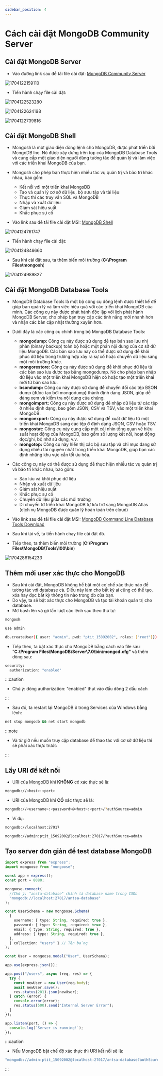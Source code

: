 ```yaml
---
sidebar_position: 4
---
```


# Cách cài đặt MongoDB Community Server

## Cài đặt MongoDB Server

- Vào đường link sau để tải file cài đặt: [MongoDB Community Server](https://www.mongodb.com/try/download/community)

![1704122159110](image/mongodb-installation/1704122159110.png)

- Tiến hành chạy file cài đặt:

![1704122523280](image/mongodb-installation/1704122523280.png)

![1704122624198](image/mongodb-installation/1704122624198.png)

![1704122739816](image/mongodb-installation/1704122739816.png)

## Cài đặt MongoDB Shell

- Mongosh là một giao diện dòng lệnh cho MongoDB, được phát triển bởi MongoDB Inc. Nó được xây dựng trên top của MongoDB Database Tools và cung cấp một giao diện người dùng tương tác để quản lý và làm việc với các triển khai MongoDB của bạn.
- Mongosh cho phép bạn thực hiện nhiều tác vụ quản trị và bảo trì khác nhau, bao gồm:

  - Kết nối với một triển khai MongoDB
  - Tạo và quản lý cơ sở dữ liệu, bộ sưu tập và tài liệu
  - Thực thi các truy vấn SQL và MongoDB
  - Nhập và xuất dữ liệu
  - Giám sát hiệu suất
  - Khắc phục sự cố

- Vào link sau để tải file cài đặt MSI: [MongoDB Shell](https://www.mongodb.com/try/download/shell)

![1704124761747](image/mongodb-installation/1704124761747.png)

- Tiến hành chạy file cài đặt:

![1704124846660](image/mongodb-installation/1704124846660.png)

- Sau khi cài đặt sau, ta thêm biến môi trường (**C:\Program Files\mongosh**)

![1704124989827](image/mongodb-installation/1704124989827.png)

## Cài đặt MongoDB Database Tools

- MongoDB Database Tools là một bộ công cụ dòng lệnh được thiết kế để giúp bạn quản lý và làm việc hiệu quả với các triển khai MongoDB của mình. Các công cụ này được phát hành độc lập với lịch phát hành MongoDB Server, cho phép bạn truy cập các tính năng mới nhanh hơn và nhận các bản cập nhật thường xuyên hơn.
- Dưới đây là các công cụ chính trong bộ MongoDB Database Tools:

  - **mongodump:** Công cụ này được sử dụng để tạo bản sao lưu nhị phân (binary backup) toàn bộ hoặc một phần nội dung của cơ sở dữ liệu MongoDB. Các bản sao lưu này có thể được sử dụng để khôi phục dữ liệu trong trường hợp xảy ra sự cố hoặc chuyển dữ liệu sang một môi trường khác.
  - **mongorestore:** Công cụ này được sử dụng để khôi phục dữ liệu từ các bản sao lưu được tạo bằng mongodump. Nó cho phép bạn nhập dữ liệu vào một triển khai MongoDB hiện có hoặc tạo một triển khai mới từ bản sao lưu.
  - **bsondump:** Công cụ này được sử dụng để chuyển đổi các tệp BSON dump (được tạo bởi mongodump) thành định dạng JSON, giúp dễ dàng xem và kiểm tra nội dung của chúng.
  - **mongoimport:** Công cụ này được sử dụng để nhập dữ liệu từ các tệp ở nhiều định dạng, bao gồm JSON, CSV và TSV, vào một triển khai MongoDB.
  - **mongoexport:** Công cụ này được sử dụng để xuất dữ liệu từ một triển khai MongoDB sang các tệp ở định dạng JSON, CSV hoặc TSV.
  - **mongostat:** Công cụ này cung cấp một cái nhìn tổng quan về hiệu suất hoạt động của MongoDB, bao gồm số lượng kết nối, hoạt động đọc/ghi, bộ nhớ sử dụng, v.v.
  - **mongotop:** Công cụ này hiển thị các bộ sưu tập và chỉ mục đang sử dụng nhiều tài nguyên nhất trong triển khai MongoDB, giúp bạn xác định những khu vực cần tối ưu hóa.

- Các công cụ này có thể được sử dụng để thực hiện nhiều tác vụ quản trị và bảo trì khác nhau, bao gồm:

  - Sao lưu và khôi phục dữ liệu
  - Nhập và xuất dữ liệu
  - Giám sát hiệu suất
  - Khắc phục sự cố
  - Chuyển dữ liệu giữa các môi trường
  - Di chuyển từ triển khai MongoDB tự lưu trữ sang MongoDB Atlas (dịch vụ MongoDB được quản lý hoàn toàn trên cloud)

- Vào link sau để tải file cài đặt MSI: [MongoDB Command Line Database Tools Download](https://www.mongodb.com/try/download/database-tools)
- Sau khi tải về, ta tiến hành chạy file cài đặt đó.
- Tiếp theo, ta thêm biến môi trường (**C:\Program Files\MongoDB\Tools\100\bin**)

![1704286154233](image/mongodb-installation/1704286154233.png)

## Thêm mới user xác thực cho MongoDB

- Sau khi cài đặt, MongoDB không hề bật một cơ chế xác thực nào để tương tác với database cả. Điều này làm cho bất kỳ ai cũng có thể tạo, xóa hay đọc bất kỳ thông tin nào trong db của bạn.
- Do vậy, ta sẽ bật xác thực cho MongoDB và tạo tài khoản quản trị cho database.
- Mở bash lên và gõ lần lượt các lệnh sau theo thứ tự:

```bash
mongosh
```

```bash
use admin
```

```bash
db.createUser({ user: "admin", pwd: "ptit_15092002", roles: ["root"]})
```

- Tiếp theo, ta bật xác thực cho MongoDB bằng cách vào file sau "**C:\Program Files\MongoDB\Server\7.0\bin\mongod.cfg"** và thêm dòng sau:

```bash
security:
  authorization: "enabled"
```

:::caution

- Chú ý: dòng authorization: "enabled" thụt vào đầu dòng 2 dấu cách

:::

- Sau đó, ta restart lại MongoDB ở trong Services của Windows bằng lệnh:

```bash
net stop mongodb && net start mongodb
```

:::note

- Và từ giờ nếu muốn truy cập database để thao tác với cơ sở dữ liệu thì sẽ phải xác thực trước

:::

## Lấy URI để kết nối

- URI của MongoDB khi **KHÔNG** có xác thực sẽ là:

```bash
mongodb://<host>:<port>
```

- URI của MongoDB khi **CÓ** xác thực sẽ là:

```bash
mongodb://<username>:<password>@<host>:<port>/?authSource=admin
```

- Ví dụ:

```bash
mongodb://localhost:27017
```

```bash
mongodb://admin:ptit_15092002@localhost:27017/?authSource=admin
```

## Tạo server đơn giản để test database MongoDB

```ts
import express from "express";
import mongoose from "mongoose";

const app = express();
const port = 8080;

mongoose.connect(
  //Chú ý: "ansta-database" chính là database name trong CSDL
  "mongodb://localhost:27017/antsa-database"
);

const UserSchema = new mongoose.Schema(
  {
    username: { type: String, required: true },
    password: { type: String, required: true },
    email: { type: String, required: true },
    address: { type: String, required: true },
  },
  { collection: "users" } // Tên bảng
);

const User = mongoose.model("User", UserSchema);

app.use(express.json());

app.post("/users", async (req, res) => {
  try {
    const newUser = new User(req.body);
    await newUser.save();
    res.status(201).json(newUser);
  } catch (error) {
    console.error(error);
    res.status(500).send("Internal Server Error");
  }
});

app.listen(port, () => {
  console.log(`Server is running!`);
});
```

:::caution

- Nếu MongoDB bật chế độ xác thực thì URI kết nối sẽ là:

```ts
"mongodb://admin:ptit_15092002@localhost:27017/antsa-database?authSource=admin";
```

:::
